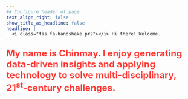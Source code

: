 ```yaml
---
## Configure header of page
text_align_right: false
show_title_as_headline: false
headline: |
  <i class="fas fa-handshake pr2"></i> Hi there! Welcome.
---
```


<!-- this is a subheadline -->

<font size="5"><span style="color:#FF3C38"><i class="fas fa-puzzle-piece pr2"></i> **My name is Chinmay. I enjoy generating data-driven insights and applying technology to solve multi-disciplinary, 21<sup>st</sup>-century challenges.** </span></font>